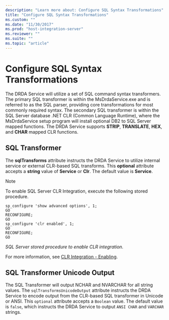 ```yaml
---
description: "Learn more about: Configure SQL Syntax Transformations"
title: "Configure SQL Syntax Transformations"
ms.custom: ""
ms.date: "11/30/2017"
ms.prod: "host-integration-server"
ms.reviewer: ""
ms.suite: ""
ms.topic: "article"
---
```

# Configure SQL Syntax Transformations
The DRDA Service will utilize a set of SQL command syntax transformers. The primary SQL transformer is within the MsDrdaService.exe and is referred to as the SQL parser, providing core transformations for most commonly required syntax. The secondary SQL transformer is within the SQL Server database .NET CLR (Common Language Runtime), where the MsDrdaService setup program will install optional DB2 to SQL Server mapped functions. The DRDA Service supports **STRIP**, **TRANSLATE**, **HEX**, and **CHAR** mapped CLR functions.  
  
## SQL Transformer  
 The **sqlTransforms** attribute instructs the DRDA Service to utilize internal service or external CLR-based SQL transforms. This **optional** attribute accepts a **string** value of **Service** or **Clr**. The default value is **Service**.  
  
> [!NOTE]
>  To enable SQL Server CLR Integration, execute the following stored procedure.  
  
```  
sp_configure 'show advanced options', 1;  
GO  
RECONFIGURE;  
GO  
sp_configure 'clr enabled', 1;  
GO  
RECONFIGURE;  
GO  
```  
  
 *SQL Server stored procedure to enable CLR integration.*  
  
 For more information, see [CLR Integration - Enabling](/sql/relational-databases/clr-integration/clr-integration-enabling).  
  
## SQL Transformer Unicode Output  
 The SQL Transformer will output NCHAR and NVARCHAR for all string values. The `sqlTransformsUnicodeOutput` attribute instructs the DRDA Service to encode output from the CLR-based SQL transformer in Unicode or ANSI. This `optional` attribute accepts a `Boolean` value. The default value is `false`, which instructs the DRDA Service to output `ANSI CHAR` and `VARCHAR` strings.
